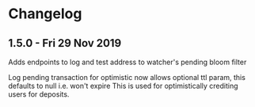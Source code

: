 # Changelog

## 1.5.0 - Fri 29 Nov 2019
Adds endpoints to log and test address to watcher's pending bloom filter

Log pending transaction for optimistic now allows optional ttl param, this defaults to null i.e. won't expire
This is used for optimistically crediting users for deposits.